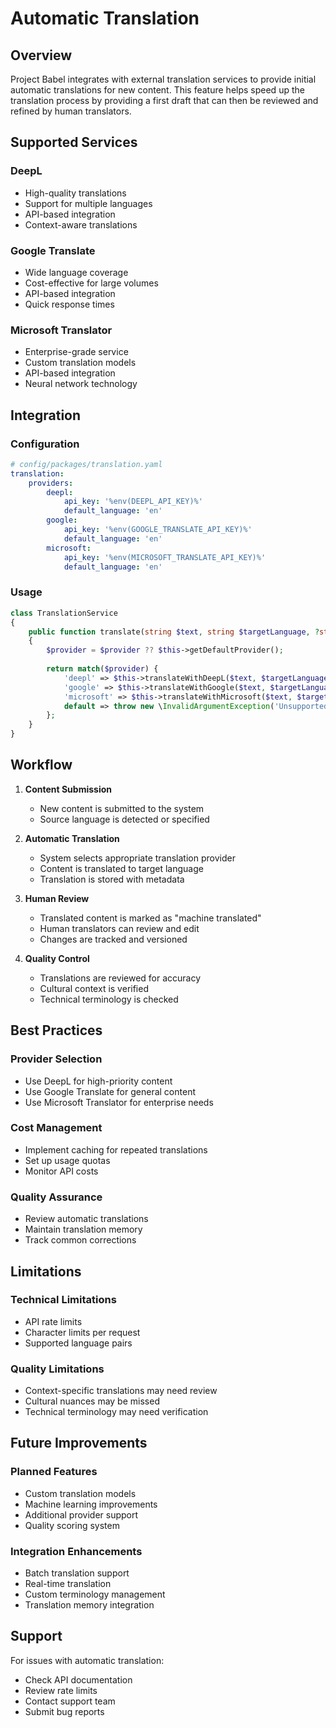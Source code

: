 # Automatic Translation

## Overview

Project Babel integrates with external translation services to provide initial automatic translations for new content. This feature helps speed up the translation process by providing a first draft that can then be reviewed and refined by human translators.

## Supported Services

### DeepL
- High-quality translations
- Support for multiple languages
- API-based integration
- Context-aware translations

### Google Translate
- Wide language coverage
- Cost-effective for large volumes
- API-based integration
- Quick response times

### Microsoft Translator
- Enterprise-grade service
- Custom translation models
- API-based integration
- Neural network technology

## Integration

### Configuration

```yaml
# config/packages/translation.yaml
translation:
    providers:
        deepl:
            api_key: '%env(DEEPL_API_KEY)%'
            default_language: 'en'
        google:
            api_key: '%env(GOOGLE_TRANSLATE_API_KEY)%'
            default_language: 'en'
        microsoft:
            api_key: '%env(MICROSOFT_TRANSLATE_API_KEY)%'
            default_language: 'en'
```

### Usage

```php
class TranslationService
{
    public function translate(string $text, string $targetLanguage, ?string $provider = null): string
    {
        $provider = $provider ?? $this->getDefaultProvider();
        
        return match($provider) {
            'deepl' => $this->translateWithDeepL($text, $targetLanguage),
            'google' => $this->translateWithGoogle($text, $targetLanguage),
            'microsoft' => $this->translateWithMicrosoft($text, $targetLanguage),
            default => throw new \InvalidArgumentException('Unsupported translation provider')
        };
    }
}
```

## Workflow

1. **Content Submission**
   - New content is submitted to the system
   - Source language is detected or specified

2. **Automatic Translation**
   - System selects appropriate translation provider
   - Content is translated to target language
   - Translation is stored with metadata

3. **Human Review**
   - Translated content is marked as "machine translated"
   - Human translators can review and edit
   - Changes are tracked and versioned

4. **Quality Control**
   - Translations are reviewed for accuracy
   - Cultural context is verified
   - Technical terminology is checked

## Best Practices

### Provider Selection
- Use DeepL for high-priority content
- Use Google Translate for general content
- Use Microsoft Translator for enterprise needs

### Cost Management
- Implement caching for repeated translations
- Set up usage quotas
- Monitor API costs

### Quality Assurance
- Review automatic translations
- Maintain translation memory
- Track common corrections

## Limitations

### Technical Limitations
- API rate limits
- Character limits per request
- Supported language pairs

### Quality Limitations
- Context-specific translations may need review
- Cultural nuances may be missed
- Technical terminology may need verification

## Future Improvements

### Planned Features
- Custom translation models
- Machine learning improvements
- Additional provider support
- Quality scoring system

### Integration Enhancements
- Batch translation support
- Real-time translation
- Custom terminology management
- Translation memory integration

## Support

For issues with automatic translation:
- Check API documentation
- Review rate limits
- Contact support team
- Submit bug reports 